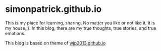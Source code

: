 # simonpatrick.github.io

This is my place for learning, sharing. No matter you like or not like it, it is my house,:).
In this blog, there are my true thoughts, true stories, and true emotions.


This blog is based on theme of [wjp2013.github.io](wjp2013.github.io)
